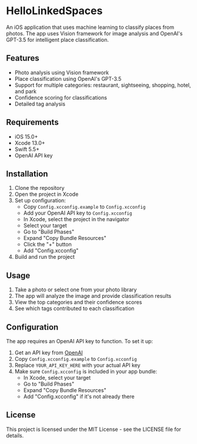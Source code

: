 # HelloLinkedSpaces

An iOS application that uses machine learning to classify places from photos. The app uses Vision framework for image analysis and OpenAI's GPT-3.5 for intelligent place classification.

## Features

- Photo analysis using Vision framework
- Place classification using OpenAI's GPT-3.5
- Support for multiple categories: restaurant, sightseeing, shopping, hotel, and park
- Confidence scoring for classifications
- Detailed tag analysis

## Requirements

- iOS 15.0+
- Xcode 13.0+
- Swift 5.5+
- OpenAI API key

## Installation

1. Clone the repository
2. Open the project in Xcode
3. Set up configuration:
   - Copy `Config.xcconfig.example` to `Config.xcconfig`
   - Add your OpenAI API key to `Config.xcconfig`
   - In Xcode, select the project in the navigator
   - Select your target
   - Go to "Build Phases"
   - Expand "Copy Bundle Resources"
   - Click the "+" button
   - Add "Config.xcconfig"
4. Build and run the project

## Usage

1. Take a photo or select one from your photo library
2. The app will analyze the image and provide classification results
3. View the top categories and their confidence scores
4. See which tags contributed to each classification

## Configuration

The app requires an OpenAI API key to function. To set it up:

1. Get an API key from [OpenAI](https://platform.openai.com/api-keys)
2. Copy `Config.xcconfig.example` to `Config.xcconfig`
3. Replace `YOUR_API_KEY_HERE` with your actual API key
4. Make sure `Config.xcconfig` is included in your app bundle:
   - In Xcode, select your target
   - Go to "Build Phases"
   - Expand "Copy Bundle Resources"
   - Add "Config.xcconfig" if it's not already there

## License

This project is licensed under the MIT License - see the LICENSE file for details. 